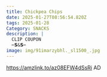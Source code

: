 ```yaml
---
title: Chickpea Chips
date: 2025-01-27T08:56:54.820Z
tags: 2025-01-28
Category: SNACKS
description: |
  CLIP COUPON
  ✂️𝗦&𝗦✂️
image: img/91imarzybhl._sl1500_.jpg
---
```

https://amzlink.to/az08EFW4dSsRi
AD